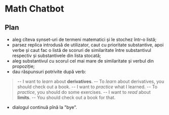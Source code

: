 # Math Chatbot

## Plan
- aleg cîteva synset-uri de termeni matematici și le stochez într-o listă;
- parsez replica introdusă de utilizator, caut cu prioritate substantive, apoi verbe și caut fac o listă de scoruri de similaritate între substantivul respectiv și substantivele din lista stocată;
- aleg substantivul cu scorul cel mai mare de similaritate și verbul din propoziție;
- dau răspunsuri potrivite după verb:
> -- I want to *learn* about **derivatives**.
> -- To *learn* about derivatives, you should check out a book.
> -- I want to *practice* what I learned.
> -- To *practice*, you should do some exercises.
> -- I want to *read* about **limits**.
> -- You should check out a book for that.
- dialogul continuă pînă la "bye".


